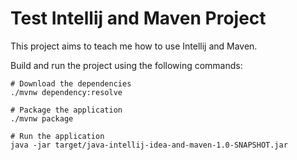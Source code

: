 # Test Intellij and Maven Project

This project aims to teach me how to use Intellij and Maven.

Build and run the project using the following commands:

```
# Download the dependencies
./mvnw dependency:resolve

# Package the application
./mvnw package

# Run the application
java -jar target/java-intellij-idea-and-maven-1.0-SNAPSHOT.jar
```
